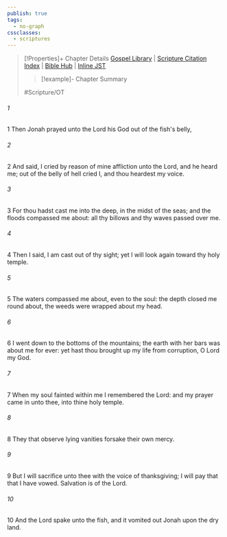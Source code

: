 ```yaml
---
publish: true
tags:
  - no-graph
cssclasses:
  - scriptures
---
```

>[!Properties]+ Chapter Details
>[Gospel Library](https://churchofjesuschrist.org/study/scriptures/ot/jonah/2?lang=eng)    |    [Scripture Citation Index](https://scriptures.byu.edu/#08402::c08402)    |    [Bible Hub](https://biblehub.com/jonah/2.htm)    |    [Inline JST](https://scripturetoolbox.com/html/ic/Jonah/2.html)
>>[!example]- Chapter Summary
>> 
> 
>
>#Scripture/OT
###### 1
1 Then Jonah prayed unto the Lord his God out of the fish's belly,
###### 2
2 And said, I cried by reason of mine affliction unto the Lord, and he heard me; out of the belly of hell cried I, and thou heardest my voice.
###### 3
3 For thou hadst cast me into the deep, in the midst of the seas; and the floods compassed me about: all thy billows and thy waves passed over me.
###### 4
4 Then I said, I am cast out of thy sight; yet I will look again toward thy holy temple.
###### 5
5 The waters compassed me about, even to the soul: the depth closed me round about, the weeds were wrapped about my head.
###### 6
6 I went down to the bottoms of the mountains; the earth with her bars was about me for ever: yet hast thou brought up my life from corruption, O Lord my God.
###### 7
7 When my soul fainted within me I remembered the Lord: and my prayer came in unto thee, into thine holy temple.
###### 8
8 They that observe lying vanities forsake their own mercy.
###### 9
9 But I will sacrifice unto thee with the voice of thanksgiving; I will pay that that I have vowed. Salvation is of the Lord.
###### 10
10 And the Lord spake unto the fish, and it vomited out Jonah upon the dry land.
